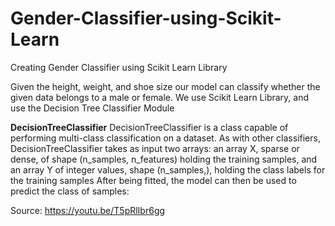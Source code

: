 # Gender-Classifier-using-Scikit-Learn
Creating Gender Classifier using Scikit Learn Library

Given the height, weight, and shoe size our model can classify whether the given data belongs to a male or female.
We use Scikit Learn Library, and use the Decision Tree Classifier Module

**DecisionTreeClassifier**
DecisionTreeClassifier is a class capable of performing multi-class classification on a dataset.
As with other classifiers, DecisionTreeClassifier takes as input two arrays: an array X, sparse or dense, of shape (n_samples, n_features) holding the training samples, and an array Y of integer values, shape (n_samples,), holding the class labels for the training samples
After being fitted, the model can then be used to predict the class of samples:


Source: https://youtu.be/T5pRlIbr6gg
